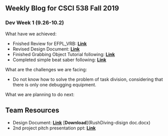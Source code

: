 ## Weekly Blog for CSCI 538 Fall 2019
### Dev Week 1 (9.26-10.2)
What have we achieved:
* Fnished Review for EFPL_VRB: [**Link**](https://piazza.com/class/jv4uff58gjj3se?cid=96)
* Revised Design Document: [**Link**](https://docs.google.com/document/d/19N5vguExpMt9sz03MD6xMC7tzFUjFZfkoN-_O45qTAE/edit) 
* Finished Grabbing Object Tutorial following: [**Link**](https://www.youtube.com/watch?v=sxvKGVDmYfY&t=61s)
* Completed simple beat saber following: [**Link**](https://www.youtube.com/watch?v=gh4k0Q1Pl7E&list=PL4pxX_WrnS5PPW4IpbqHKf3fgAmXGGWUZ)

What are the challenges we are facing:
* Do not know how to solve the problem of task division, considering that there is only one debugging equipment.

What we are planning to do next:

## Team Resources
* Design Document: [**Link**](https://docs.google.com/document/d/19N5vguExpMt9sz03MD6xMC7tzFUjFZfkoN-_O45qTAE/edit) [**Download**](RushDiving-disign doc.docx)
* 2nd project pitch presentation ppt: [**Link**](https://docs.google.com/presentation/d/1E8LGEj0UPF8qesy_zNgi-hjIeKeVihfnRKT3FRUYJCk/edit#slide=id.g1f87997393_0_782)
